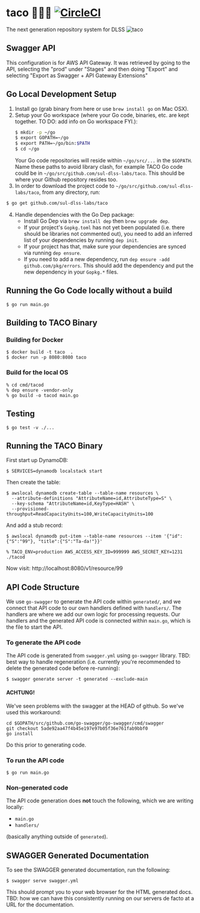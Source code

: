 # taco 🌮🌮🌮 [![CircleCI](https://circleci.com/gh/sul-dlss-labs/taco.svg?style=svg)](https://circleci.com/gh/sul-dlss-labs/taco)
The next generation repository system for DLSS
![taco](https://user-images.githubusercontent.com/92044/34897877-016a4e36-f7b6-11e7-80e3-4edecfb2f89d.gif)

## Swagger API

This configuration is for AWS API Gateway.  It was retrieved by going to the API, selecting the "prod" under "Stages" and then doing "Export" and selecting "Export as Swagger + API Gateway Extensions"

## Go Local Development Setup

1. Install go (grab binary from here or use `brew install go` on Mac OSX).
2. Setup your Go workspace (where your Go code, binaries, etc. are kept together. TO DO: add info on Go workspace FYI.):
      ```bash
      $ mkdir -p ~/go
      $ export GOPATH=~/go
      $ export PATH=~/go/bin:$PATH
      $ cd ~/go
      ```
      Your Go code repositories will reside within `~/go/src/...` in the `$GOPATH`. Name these paths to avoid library clash, for example TACO Go code could be in `~/go/src/github.com/sul-dlss-labs/taco`. This should be where your Github repository resides too.
3. In order to download the project code to `~/go/src/github.com/sul-dlss-labs/taco`, from any directory, run:
```bash
$ go get github.com/sul-dlss-labs/taco
```
4. Handle dependencies with the Go Dep package:
    * Install Go Dep via `brew install dep` then `brew upgrade dep`.
    * If your project's `Gopkg.toml` has not yet been populated (i.e. there should be libraries not commented out), you need to add an inferred list of your dependencies by running `dep init`.
    * If your project has that, make sure your dependencies are synced via running `dep ensure`.
    * If you need to add a new dependency, run `dep ensure -add github.com/pkg/errors`. This should add the dependency and put the new dependency in your `Gopkg.*` files.

## Running the Go Code locally without a build


```shell
$ go run main.go
```

## Building to TACO Binary

### Building for Docker
```shell
$ docker build -t taco  .
$ docker run -p 8080:8080 taco
```

### Build for the local OS
```shell
% cd cmd/tacod
% dep ensure -vendor-only
% go build -o tacod main.go
```

## Testing

```shell
$ go test -v ./...
```

## Running the TACO Binary

First start up DynamoDB:
```shell
$ SERVICES=dynamodb localstack start
```

Then create the table:
```shell
$ awslocal dynamodb create-table --table-name resources \
  --attribute-definitions "AttributeName=id,AttributeType=S" \
  --key-schema "AttributeName=id,KeyType=HASH" \
  --provisioned-throughput=ReadCapacityUnits=100,WriteCapacityUnits=100
```

And add a stub record:
```
$ awslocal dynamodb put-item --table-name resources --item '{"id": {"S":"99"}, "title":{"S":"Ta-da!"}}'
```

```shell
% TACO_ENV=production AWS_ACCESS_KEY_ID=999999 AWS_SECRET_KEY=1231 ./tacod
```

Now visit: http://localhost:8080/v1/resource/99

## API Code Structure

We use `go-swagger` to generate the API code within `generated/`, and we connect that API code to our own handlers defined with `handlers/`. The handlers are where we add our own logic for processing requests. Our handlers and the generated API code is connected within `main.go`, which is the file to start the API.

### To generate the API code

The API code is generated from `swagger.yml` using `go-swagger` library. TBD: best way to handle regeneration (i.e. currently you're recommended to delete the generated code before re-running):

```shell
$ swagger generate server -t generated --exclude-main
```

#### ACHTUNG!
We've seen problems with the swagger at the HEAD of github. So we've used this workaround:

```shell
cd $GOPATH/src/github.com/go-swagger/go-swagger/cmd/swagger
git checkout 5ade92aa47f4b45e197e97b05f36e761fab9bbf0
go install
```

Do this prior to generating code.

### To run the API code

```shell
$ go run main.go
```

### Non-generated code

The API code generation does **not** touch the following, which we are writing locally:
- `main.go`
- `handlers/`

(basically anything outside of `generated`).


## SWAGGER Generated Documentation

To see the SWAGGER generated documentation, run the following:

```shell
$ swagger serve swagger.yml
```

This should prompt you to your web browser for the HTML generated docs. TBD: how we can have this consistently running on our servers de facto at a URL for the documentation.
